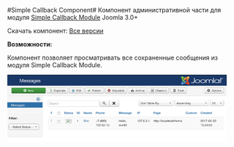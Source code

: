 #Simple Callback Component#
Компонент административной части для модуля [Simple Callback Module](https://github.com/birdkiwi/mod_simplecallback/)
Joomla 3.0+

Скачать компонент: [Все версии](https://github.com/birdkiwi/com_simplecallback/releases/)

**Возможности:**

Компонент позволяет просматривать все сохраненные сообщения из модуля Simple Callback Module. 

![mod_simplecallback screenshot](screenshot-3.png)
